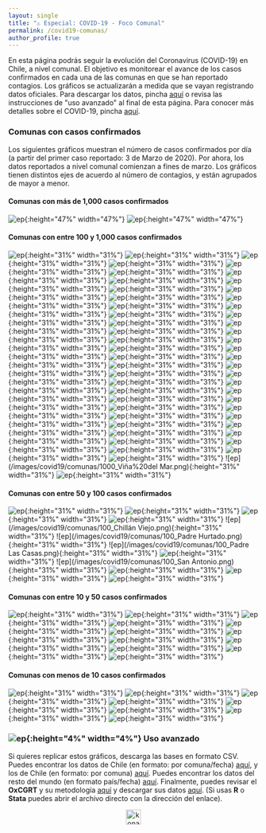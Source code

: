 ```yaml
---
layout: single
title: "⚠️ Especial: COVID-19 - Foco Comunal"
permalink: /covid19-comunas/
author_profile: true
---
```


En esta página podrás seguir la evolución del Coronavirus (COVID-19) en Chile, a nivel comunal. El objetivo es monitorear el avance de los casos confirmados en cada una de las comunas en que se han reportado contagios. Los gráficos se actualizarán a medida que se vayan registrando datos oficiales. Para descargar los datos, pincha [aquí](https://www.minsal.cl/nuevo-coronavirus-2019-ncov/casos-confirmados-en-chile-covid-19/) o revisa las instrucciones de "uso avanzado" al final de esta página. Para conocer más detalles sobre el COVID-19, pincha [aquí](https://www.minsal.cl/nuevo-coronavirus-2019-ncov/).


### Comunas con casos confirmados

Los siguientes gráficos muestran el número de casos confirmados por día (a partir del primer caso reportado: 3 de Marzo de 2020). Por ahora, los datos reportados a nivel comunal comienzan a fines de marzo. Los gráficos tienen distintos ejes de acuerdo al número de contagios, y están agrupados de mayor a menor.


#### Comunas con más de 1,000 casos confirmados

![ep](/images/covid19/comunas/2000_Santiago.png){:height="47%" width="47%"}
![ep](/images/covid19/comunas/2000_Puente%20Alto.png){:height="47%" width="47%"}


#### Comunas con entre 100 y 1,000 casos confirmados

![ep](/images/covid19/comunas/1000_Angol.png){:height="31%" width="31%"}
![ep](/images/covid19/comunas/1000_Antofagasta.png){:height="31%" width="31%"}
![ep](/images/covid19/comunas/1000_Arica.png){:height="31%" width="31%"}
![ep](/images/covid19/comunas/1000_Cerrillos.png){:height="31%" width="31%"}
![ep](/images/covid19/comunas/1000_Cerro%20Navia.png){:height="31%" width="31%"}
![ep](/images/covid19/comunas/1000_Chillán.png){:height="31%" width="31%"}
![ep](/images/covid19/comunas/1000_Colina.png){:height="31%" width="31%"}
![ep](/images/covid19/comunas/1000_Concepción.png){:height="31%" width="31%"}
![ep](/images/covid19/comunas/1000_Conchalí.png){:height="31%" width="31%"}
![ep](/images/covid19/comunas/1000_El%20Bosque.png){:height="31%" width="31%"}
![ep](/images/covid19/comunas/1000_Estación%20Central.png){:height="31%" width="31%"}
![ep](/images/covid19/comunas/1000_Hualpén.png.png){:height="31%" width="31%"}
![ep](/images/covid19/comunas/1000_Huechuraba.png){:height="31%" width="31%"}
![ep](/images/covid19/comunas/1000_Independencia.png){:height="31%" width="31%"}
![ep](/images/covid19/comunas/1000_Iquique.png){:height="31%" width="31%"}
![ep](/images/covid19/comunas/1000_La%20Cisterna.png){:height="31%" width="31%"}
![ep](/images/covid19/comunas/1000_La%20Florida.png){:height="31%" width="31%"}
![ep](/images/covid19/comunas/1000_La%20Granja.png){:height="31%" width="31%"}
![ep](/images/covid19/comunas/1000_La%20Pintana.png){:height="31%" width="31%"}
![ep](/images/covid19/comunas/1000_La%20Reina.png){:height="31%" width="31%"}
![ep](/images/covid19/comunas/1000_Lampa.png){:height="31%" width="31%"}
![ep](/images/covid19/comunas/1000_Las%20Condes.png){:height="31%" width="31%"}
![ep](/images/covid19/comunas/1000_Lo%20Barnechea.png){:height="31%" width="31%"}
![ep](/images/covid19/comunas/1000_Lo%20Espejo.png){:height="31%" width="31%"}
![ep](/images/covid19/comunas/1000_Lo%20Prado.png){:height="31%" width="31%"}
![ep](/images/covid19/comunas/1000_Macul.png){:height="31%" width="31%"}
![ep](/images/covid19/comunas/1000_Maipú.png){:height="31%" width="31%"}
![ep](/images/covid19/comunas/1000_Mejillones.png){:height="31%" width="31%"}
![ep](/images/covid19/comunas/1000_Melipilla.png){:height="31%" width="31%"}
![ep](/images/covid19/comunas/1000_Ñuñoa.png){:height="31%" width="31%"}
![ep](/images/covid19/comunas/1000_Osorno.png){:height="31%" width="31%"}
![ep](/images/covid19/comunas/1000_Pedro%20Aguirre%20Cerda.png){:height="31%" width="31%"}
![ep](/images/covid19/comunas/1000_Peñalolén.png){:height="31%" width="31%"}
![ep](/images/covid19/comunas/1000_Providencia.png){:height="31%" width="31%"}
![ep](/images/covid19/comunas/1000_Pudahuel.png){:height="31%" width="31%"}
![ep](/images/covid19/comunas/1000_Punta%20Arenas.png){:height="31%" width="31%"}
![ep](/images/covid19/comunas/1000_Quilicura.png){:height="31%" width="31%"}
![ep](/images/covid19/comunas/1000_Quinta%20Normal.png){:height="31%" width="31%"}
![ep](/images/covid19/comunas/1000_Recoleta.png){:height="31%" width="31%"}
![ep](/images/covid19/comunas/1000_Renca.png){:height="31%" width="31%"}
![ep](/images/covid19/comunas/1000_San%20Bernardo.png){:height="31%" width="31%"}
![ep](/images/covid19/comunas/1000_San%20Joaquín.png){:height="31%" width="31%"}
![ep](/images/covid19/comunas/1000_San%20Miguel.png){:height="31%" width="31%"}
![ep](/images/covid19/comunas/1000_San%20Pedro%20de%20la%20Paz.png){:height="31%" width="31%"}
![ep](/images/covid19/comunas/1000_San%20Ramón.png){:height="31%" width="31%"}
![ep](/images/covid19/comunas/1000_Talca.png){:height="31%" width="31%"}
![ep](/images/covid19/comunas/1000_Talcahuano.png){:height="31%" width="31%"}
![ep](/images/covid19/comunas/1000_Temuco.png){:height="31%" width="31%"}
![ep](/images/covid19/comunas/1000_Valdivia.png){:height="31%" width="31%"}
![ep](/images/covid19/comunas/1000_Valparaíso.png){:height="31%" width="31%"}
![ep](/images/covid19/comunas/1000_Viña%20del Mar.png){:height="31%" width="31%"}
![ep](/images/covid19/comunas/1000_Vitacura.png){:height="31%" width="31%"}


#### Comunas con entre 50 y 100 casos confirmados

![ep](/images/covid19/comunas/100_Buin.png){:height="31%" width="31%"}
![ep](/images/covid19/comunas/100_Bulnes.png){:height="31%" width="31%"}
![ep](/images/covid19/comunas/100_Calama.png){:height="31%" width="31%"}
![ep](/images/covid19/comunas/100_Chiguayante.png){:height="31%" width="31%"}
![ep](/images/covid19/comunas/100_Chillán Viejo.png){:height="31%" width="31%"}
![ep](/images/covid19/comunas/100_Padre Hurtado.png){:height="31%" width="31%"}
![ep](/images/covid19/comunas/100_Padre Las Casas.png){:height="31%" width="31%"}
![ep](/images/covid19/comunas/100_Peñaflor.png){:height="31%" width="31%"}
![ep](/images/covid19/comunas/100_San Antonio.png){:height="31%" width="31%"}
![ep](/images/covid19/comunas/100_Tomé.png){:height="31%" width="31%"}
![ep](/images/covid19/comunas/100_Victoria.png){:height="31%" width="31%"}
![ep](/images/covid19/comunas/100_Yungay.png){:height="31%" width="31%"}


#### Comunas con entre 10 y 50 casos confirmados

![ep](/images/covid19/comunas/XXXXXXXXXXXXXXXXXXXXXX.png){:height="31%" width="31%"}
![ep](/images/covid19/comunas/XXXXXXXXXXXXXXXXXXXXXX.png){:height="31%" width="31%"}
![ep](/images/covid19/comunas/XXXXXXXXXXXXXXXXXXXXXX.png){:height="31%" width="31%"}
![ep](/images/covid19/comunas/XXXXXXXXXXXXXXXXXXXXXX.png){:height="31%" width="31%"}
![ep](/images/covid19/comunas/XXXXXXXXXXXXXXXXXXXXXX.png){:height="31%" width="31%"}
![ep](/images/covid19/comunas/XXXXXXXXXXXXXXXXXXXXXX.png){:height="31%" width="31%"}
![ep](/images/covid19/comunas/XXXXXXXXXXXXXXXXXXXXXX.png){:height="31%" width="31%"}
![ep](/images/covid19/comunas/XXXXXXXXXXXXXXXXXXXXXX.png){:height="31%" width="31%"}
![ep](/images/covid19/comunas/XXXXXXXXXXXXXXXXXXXXXX.png){:height="31%" width="31%"}
![ep](/images/covid19/comunas/XXXXXXXXXXXXXXXXXXXXXX.png){:height="31%" width="31%"}
![ep](/images/covid19/comunas/XXXXXXXXXXXXXXXXXXXXXX.png){:height="31%" width="31%"}
![ep](/images/covid19/comunas/XXXXXXXXXXXXXXXXXXXXXX.png){:height="31%" width="31%"}





#### Comunas con menos de 10 casos confirmados

![ep](/images/covid19/comunas/XXXXXXXXXXXXXXXXXXXXXX.png){:height="31%" width="31%"}
![ep](/images/covid19/comunas/XXXXXXXXXXXXXXXXXXXXXX.png){:height="31%" width="31%"}
![ep](/images/covid19/comunas/XXXXXXXXXXXXXXXXXXXXXX.png){:height="31%" width="31%"}
![ep](/images/covid19/comunas/XXXXXXXXXXXXXXXXXXXXXX.png){:height="31%" width="31%"}
![ep](/images/covid19/comunas/XXXXXXXXXXXXXXXXXXXXXX.png){:height="31%" width="31%"}
![ep](/images/covid19/comunas/XXXXXXXXXXXXXXXXXXXXXX.png){:height="31%" width="31%"}
![ep](/images/covid19/comunas/XXXXXXXXXXXXXXXXXXXXXX.png){:height="31%" width="31%"}
![ep](/images/covid19/comunas/XXXXXXXXXXXXXXXXXXXXXX.png){:height="31%" width="31%"}





### ![ep](/images/pc.png){:height="4%" width="4%"} Uso avanzado

Si quieres replicar estos gráficos, descarga las bases en formato CSV. Puedes encontrar los datos de Chile (en formato: por comuna/fecha) [aquí](https://raw.githubusercontent.com/tresquintos/tresquintos.github.io/master/files/covid19_chile_fechacomuna1.csv), y los de Chile (en formato: por comuna) [aquí](https://raw.githubusercontent.com/tresquintos/tresquintos.github.io/master/files/covid19_chile_fechacomuna2.csv). Puedes encontrar los datos del resto del mundo (en formato país/fecha) [aquí](https://raw.githubusercontent.com/tresquintos/tresquintos.github.io/master/files/covid19_mundo_fechapais.csv). Finalmente, puedes revisar el **OxCGRT** y su metodología [aquí](https://www.bsg.ox.ac.uk/research/research-projects/coronavirus-government-response-tracker) y descargar sus datos [aquí](https://raw.githubusercontent.com/tresquintos/tresquintos.github.io/master/files/covid19_stringency.csv). (Si usas **R** o **Stata** puedes abrir el archivo directo con la dirección del enlace).

<style>
.aligncenter {
    text-align: center;
}
</style>
<p class="aligncenter">
    <img src="/images/nes.png" width="30" height="30" alt="konami" />
</p>
<script src="/js/topsecret.js"></script>


<!-- Favicon -->
<link rel="apple-touch-icon" sizes="180x180" href="/apple-touch-icon.png">
<link rel="icon" type="image/png" sizes="32x32" href="/favicon-32x32.png">
<link rel="icon" type="image/png" sizes="16x16" href="/favicon-16x16.png">
<link rel="manifest" href="/site.webmanifest">
<link rel="mask-icon" href="/safari-pinned-tab.svg" color="#5bbad5">
<meta name="msapplication-TileColor" content="#b91d47">
<meta name="theme-color" content="#ffffff">
